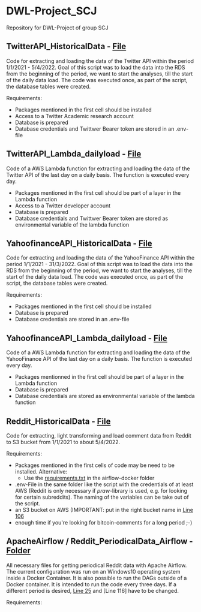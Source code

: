 # DWL-Project_SCJ
Repository for DWL-Project of group SCJ

## TwitterAPI_HistoricalData - [File](https://github.com/DataBauHeini/DWL-Project_SCJ/blob/main/TwitterAPI_HistoricalData.ipynb)
Code for extracting and loading the data of the Twitter API within the period 1/1/2021 - 5/4/2022. Goal of this script was to load the data into the RDS from the beginning of the period, we want to start the analyses, till the start of the daily data load. The code was executed once, as part of the script, the database tables were created.

Requirements:
- Packages mentioned in the first cell should be installed
- Access to a Twitter Academic research account
- Database is prepared
- Database credentials and Twittwer Bearer token are stored in an .env-file

## TwitterAPI_Lambda_dailyload - [File](https://github.com/DataBauHeini/DWL-Project_SCJ/blob/main/TwitterAPI_Lambda_dailyload.ipynb)
Code of a AWS Lambda function for extracting and loading the data of the Twitter API of the last day on a daily basis. The function is executed every day.

- Packages mentioned in the first cell should be part of a layer in the Lambda function
- Access to a Twitter developer account
- Database is prepared
- Database credentials and Twittwer Bearer token are stored as environmental variable of the lambda function


## YahoofinanceAPI_HistoricalData - [File](https://github.com/DataBauHeini/DWL-Project_SCJ/blob/main/YahoofinanceAPI_HistoricalData.ipynb)
Code for extracting and loading the data of the YahooFinance API within the period 1/1/2021 - 31/3/2022. Goal of this script was to load the data into the RDS from the beginning of the period, we want to start the analyses, till the start of the daily data load. The code was executed once, as part of the script, the database tables were created.

Requirements:
- Packages mentioned in the first cell should be installed
- Database is prepared
- Database credentials are stored in an .env-file

## YahoofinanceAPI_Lambda_dailyload - [File](https://github.com/DataBauHeini/DWL-Project_SCJ/blob/main/YahoofinanceAPI_Lambda_dailyload.ipynb)
Code of a AWS Lambda function for extracting and loading the data of the YahooFinance API of the last day on a daily basis. The function is executed every day.

- Packages mentionned in the first cell should be part of a layer in the Lambda function
- Database is prepared
- Database credentials are stored as environmental variable of the lambda function

## Reddit_HistoricalData - [File](https://github.com/DataBauHeini/DWL-Project_SCJ/blob/main/Reddit_HistoricalData.py)
Code for extracting, light transforming and load comment data from Reddit to S3 bucket from 1/1/2021 to about 5/4/2022.

Requirements:
- Packages mentioned in the first cells of code may be need to be installed. Alternative:
  - Use the [requirements.txt](https://github.com/DataBauHeini/DWL-Project_SCJ/blob/main/airflow-docker/requirements.txt) in the airflow-docker folder
- .env-File in the same folder like the script with the credentials of at least AWS (Reddit is only necessary if *praw*-library is used, e.g. for looking for certain subreddits). The naming of the variables can be take out of the script.
- an S3 bucket on AWS (IMPORTANT: put in the right bucket name in [Line 106](https://github.com/DataBauHeini/DWL-Project_SCJ/blob/d396004f4b6df0a8e84ea78e1184e003f31e66da/Reddit_HistoricalData.py#L106)
- enough time if you're looking for bitcoin-comments for a long period ;-)

## ApacheAirflow / Reddit_PeriodicalData_Airflow - [Folder](https://github.com/DataBauHeini/DWL-Project_SCJ/tree/main/airflow-docker)
All necessary files for getting periodical Reddit data with Apache Airflow. The current configuration was run on an Windows10 operating system inside a Docker Container. It is also possible to run the DAGs outside of a Docker container. 
It is intended to run the code every three days. If a different period is desired, [Line 25](https://github.com/DataBauHeini/DWL-Project_SCJ/blob/d396004f4b6df0a8e84ea78e1184e003f31e66da/airflow-docker/dags/Reddit_PeriodicalData_Airflow.py#L25) and [Line 116] have to be changed.

Requirements:

